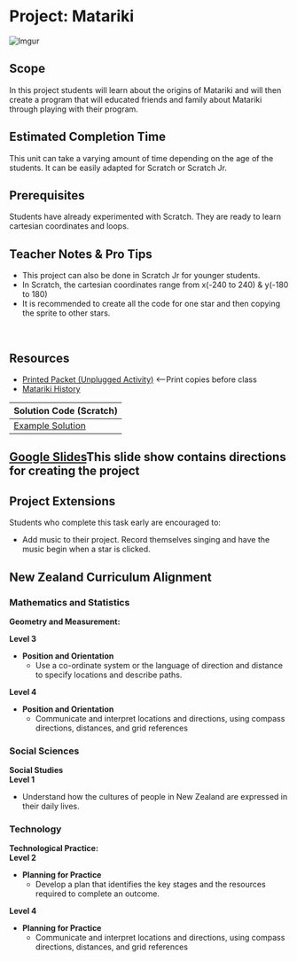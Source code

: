 # Project: Matariki
![Imgur](http://i.imgur.com/deVy8Lpm.png)

## Scope
In this project students will learn about the origins of Matariki and will then create a program that will educated friends and family about Matariki through playing with their program.

## Estimated Completion Time
This unit can take a varying amount of time depending on the age of the students. It can be easily adapted for Scratch or Scratch Jr.

## Prerequisites
Students have already experimented with Scratch. They are ready to learn cartesian coordinates and loops.


## Teacher Notes & Pro Tips

* This project can also be done in Scratch Jr for younger students.
* In Scratch, the cartesian coordinates range from x(-240 to 240) & y(-180 to 180)
* It is recommended to create all the code for one star and then copying the sprite to other stars. 

<br>

## Resources
* [Printed Packet (Unplugged Activity)](Matariki.pdf) <--Print copies before class
* [Matariki History](https://my.christchurchcitylibraries.com/blogs/post/matariki-maori-new-year-2016/)

| Solution Code (Scratch) |
|-------|
| [Example Solution](https://scratch.mit.edu/projects/112695714/)|

## [Google Slides](https://docs.google.com/presentation/d/1RbovkRf5gYFKVBYlkLfY6V364XMa4evH6MrBMzP57Ec/edit?usp=sharing)This slide show contains directions for creating the project

## Project Extensions
Students who complete this task early are encouraged to:

* Add music to their project. Record themselves singing and have the music begin when a star is clicked.

## New Zealand Curriculum Alignment
### Mathematics and Statistics
**Geometry and Measurement:**  

**Level 3**  

* **Position and Orientation**   
	* Use a co-ordinate system or the language of direction and distance to specify locations and describe paths.

**Level 4**

* **Position and Orientation** 
	* Communicate and interpret locations and directions, using compass
directions, distances, and grid references

### Social Sciences
**Social Studies**  
**Level 1**

* Understand how the cultures of people in New Zealand are expressed in their daily lives.

### Technology
**Technological Practice:**  
**Level 2**

* **Planning for Practice** 
	* Develop a plan that identifies the key stages and the resources required to complete an outcome.


**Level 4** 
 
* **Planning for Practice**
	* Communicate and interpret locations and directions, using compass
directions, distances, and grid references

